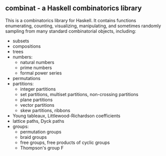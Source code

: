 combinat - a Haskell combinatorics library
------------------------------------------

This is a combinatorics library for Haskell. It contains functions 
enumerating, counting, visualizing, manipulating, and sometimes randomly sampling 
from many standard combinatorial objects, including:

* subsets
* compositions
* trees
* numbers:
  * natural numbers
  * prime numbers
  * formal power series
* permutations
* partitions:
  * integer partitions
  * set partitions, multiset partitions, non-crossing partitions
  * plane partitions
  * vector partitions
  * skew partitions, ribbons
* Young tableaux, Littlewood-Richardson coefficients
* lattice paths, Dyck paths
* groups:
  * permutation groups
  * braid groups
  * free groups, free products of cyclic groups
  * Thompson's group F

